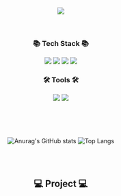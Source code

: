 

<br>

<div align=center>
<img src="https://capsule-render.vercel.app/api?type=Venom&color=B6DCB6&height=200&section=header&text=Welcome!+YouSeok's+Github👋&fontSize=40" />
</div>

<br>

<br>


<div align=center>
	<h3>📚 Tech Stack 📚</h3>
</div>
<div align="center">
  <img src="https://img.shields.io/badge/Java-ED8B00?style=flat&logo=openjdk&logoColor=white"/>
  <img src="https://img.shields.io/badge/Spring-6DB33F?style=flat&logo=spring&logoColor=white"/>
  <img src="https://img.shields.io/badge/SpringBoot-6DB33F?style=flat&logo=SpringBoot&logoColor=white"/> 
  <img src="https://img.shields.io/badge/MySQL-4479A1?style=flat&logo=MySQL&logoColor=FFFFFF"/>
  <br>
<div align=center>


<div align=center>
	<h3>🛠 Tools 🛠</h3>
</div>
<div align="center">
<img src="https://img.shields.io/badge/IntelliJ_IDEA-000000.svg?style=flat&logo=intellij-idea&logoColor=white"/>
<img src="https://img.shields.io/badge/Visual_Studio_Code-0078D4?style=flat&logo=visual%20studio%20code&logoColor=white"/>
<div align=center>

<br>

<br>

<br>
<br>

![Anurag's GitHub stats](https://github-readme-stats.vercel.app/api?username=YouSeok518&show_icons=true&theme=default)
![Top Langs](https://github-readme-stats.vercel.app/api/top-langs/?username=YouSeok518&layout=compact)

<br>

<br>


## 💻 Project 💻
